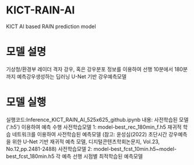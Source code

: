 # KICT-RAIN-AI
KICT AI based RAIN prediction model
# 모델 설명
기상청/환경부 레이더 격자 강우, 혹은 강우분포 정보를 이용하여 선행 10분에서 180분까지 예측강우생성하는 딥러닝 U-Net 기반 강우예측모델
# 모델 실행
실행코드:Inference_KICT_RAIN_AI_525x625_github.ipynb
내용: 사전학습된 모델('.h5') 이용하여 예측 수행
사전학습모델 1: model-best_rec_180min_f.h5 재귀적 학습 네트워크를 이용하여 사전학습된 예측모델
(참고: 윤성심(2022) 초단시간 강우예측을 위한 U-Net 기반 재귀적 예측 모델, 디지털콘텐츠학회논문지, Vol.23, No.12,pp.2481-2488)
사전학습모델 2: model-best_fcst_10min.h5~model-best_fcst_180min.h5 각 예측 선행 시점별 최적학습된 예측모델
